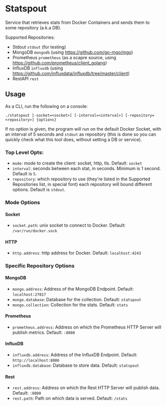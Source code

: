Statspout
=========

Service that retrieves stats from Docker Containers and sends them to some repository (a.k.a DB).

Supported Repositories:

- Stdout `stdout` (for testing)
- MongoDB `mongodb` (using https://github.com/go-mgo/mgo)
- Prometheus `prometheus` (as a scapre source, using https://github.com/prometheus/client_golang)
- InfluxDB `influxdb` (using https://github.com/influxdata/influxdb/tree/master/client)
- RestAPI `rest`


## Usage

As a CLI, run the following on a console:

```
./statspout [-socket=<socket>] [-interval=<interval>] [-repository=<repository>] {options}
```

If no option is given, the program will run on the default Docker Socket, with an interval of 5 seconds and `stdout` as
repository (this is done so you can quickly check what this tool does, without setting a DB or service).


### Top Level Opts:
- `mode`: mode to create the client: socket, http, tls. Default: `socket`
- `interval`: seconds between each stat, in seconds. Minimum is 1 second. Default is `5`.
- `repository`: which repository to use (they're listed in the Supported Repositories list, in special font)
                each repository will bound different options. Default is `stdout`.


### Mode Options

#### Socket

- `socket.path`: unix socket to connect to Docker. Default: `/var/run/docker.sock`

#### HTTP

- `http.address`: http address for Docker. Default: `localhost:4243`


### Specific Repository Options


#### MongoDB
- `mongo.address`: Address of the MongoDB Endpoint. Default: `localhost:27017`
- `mongo.database`: Database for the collection. Default: `statspout`
- `mongo.collection`: Collection for the stats. Default: `stats`


#### Prometheus
- `prometheus.address`: Address on which the Prometheus HTTP Server will publish metrics. Default: `:8080`


#### InfluxDB
- `influxdb.address`: Address of the InfluxDB Endpoint. Default: `http://localhost:8086`
- `influxdb.database`: Database to store data. Default: `statspout`


#### Rest
- `rest.address`: Address on which the Rest HTTP Server will publish data. Default: `:8080`
- `rest.path`: Path on which data is served. Default: `/stats`
